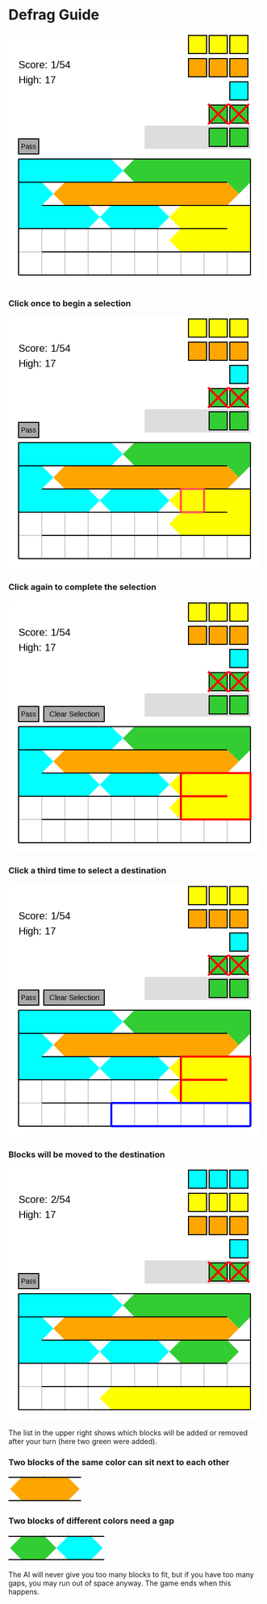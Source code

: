 # Defrag Guide

![starting board](tut_a.png)

### Click once to begin a selection

![square highlighted](tut_b.png)

### Click again to complete the selection

![region highlighted](tut_c.png)

### Click a third time to select a destination

![two regions highlighted](tut_d.png)

### Blocks will be moved to the destination

![some blocks moved from first region to second region, two green blocks added](tut_e.png)

The list in the upper right shows which blocks
will be added or removed after your turn (here two
green were added).

### Two blocks of the same color can sit next to each other

![adjacent orange blocks](tut_same.png)

### Two blocks of different colors need a gap

![almost-adjacent green and cyan blocks](tut_different.png)

The AI will never give you too many blocks to fit,
but if you have too many gaps, you may run
out of space anyway.  The game ends when this happens.
